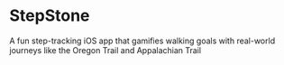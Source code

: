 # StepStone
A fun step-tracking iOS app that gamifies walking goals with real-world journeys like the Oregon Trail and Appalachian Trail
